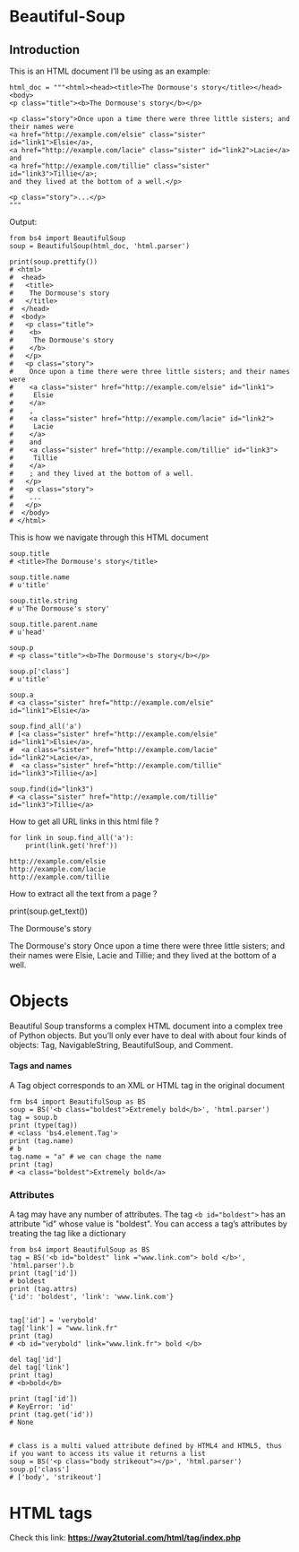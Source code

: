 # Beautiful-Soup

## Introduction 
This is an HTML document I’ll be using as an example:

```
html_doc = """<html><head><title>The Dormouse's story</title></head>
<body>
<p class="title"><b>The Dormouse's story</b></p>

<p class="story">Once upon a time there were three little sisters; and their names were
<a href="http://example.com/elsie" class="sister" id="link1">Elsie</a>,
<a href="http://example.com/lacie" class="sister" id="link2">Lacie</a> and
<a href="http://example.com/tillie" class="sister" id="link3">Tillie</a>;
and they lived at the bottom of a well.</p>

<p class="story">...</p>
"""
 ```
 
 
 Output:
 
 
 
 ```
 from bs4 import BeautifulSoup
soup = BeautifulSoup(html_doc, 'html.parser')

print(soup.prettify())
# <html>
#  <head>
#   <title>
#    The Dormouse's story
#   </title>
#  </head>
#  <body>
#   <p class="title">
#    <b>
#     The Dormouse's story
#    </b>
#   </p>
#   <p class="story">
#    Once upon a time there were three little sisters; and their names were
#    <a class="sister" href="http://example.com/elsie" id="link1">
#     Elsie
#    </a>
#    ,
#    <a class="sister" href="http://example.com/lacie" id="link2">
#     Lacie
#    </a>
#    and
#    <a class="sister" href="http://example.com/tillie" id="link3">
#     Tillie
#    </a>
#    ; and they lived at the bottom of a well.
#   </p>
#   <p class="story">
#    ...
#   </p>
#  </body>
# </html>
 ```


This is how we navigate through this HTML document
```
soup.title
# <title>The Dormouse's story</title>

soup.title.name
# u'title'

soup.title.string
# u'The Dormouse's story'

soup.title.parent.name
# u'head'

soup.p
# <p class="title"><b>The Dormouse's story</b></p>

soup.p['class']
# u'title'

soup.a
# <a class="sister" href="http://example.com/elsie" id="link1">Elsie</a>

soup.find_all('a')
# [<a class="sister" href="http://example.com/elsie" id="link1">Elsie</a>,
#  <a class="sister" href="http://example.com/lacie" id="link2">Lacie</a>,
#  <a class="sister" href="http://example.com/tillie" id="link3">Tillie</a>]

soup.find(id="link3")
# <a class="sister" href="http://example.com/tillie" id="link3">Tillie</a>
```


How to get all URL links in this html file ?

```
for link in soup.find_all('a'):
    print(link.get('href'))
    
http://example.com/elsie
http://example.com/lacie
http://example.com/tillie

```

How to extract all the text from a page ?

print(soup.get_text())

The Dormouse's story

The Dormouse's story
Once upon a time there were three little sisters; and their names were
Elsie, Lacie and Tillie; and they lived at the bottom of a well.


# Objects
Beautiful Soup transforms a complex HTML document into a complex tree of Python objects. But you’ll only ever have to deal with about four kinds of objects: Tag, NavigableString, BeautifulSoup, and Comment.

#### Tags and names 
A Tag object corresponds to an XML or HTML tag in the original document
```
frm bs4 import BeautifulSoup as BS
soup = BS('<b class="boldest">Extremely bold</b>', 'html.parser')
tag = soup.b
print (type(tag))
# <class 'bs4.element.Tag'>
print (tag.name)
# b
tag.name = "a" # we can chage the name 
print (tag)
# <a class="boldest">Extremely bold</a>
```

### Attributes
A tag may have any number of attributes. The tag `<b id="boldest">`  has an attribute "id" whose value is "boldest". You can access a tag’s attributes by treating the tag like a dictionary
 
```
from bs4 import BeautifulSoup as BS
tag = BS('<b id="boldest" link ="www.link.com"> bold </b>', 'html.parser').b
print (tag['id'])
# boldest
print (tag.attrs)
{'id': 'boldest', 'link': 'www.link.com'}


tag['id'] = 'verybold'
tag['link'] = "www.link.fr"
print (tag)
# <b id="verybold" link="www.link.fr"> bold </b>

del tag['id']
del tag['link']
print (tag)
# <b>bold</b>

print (tag['id'])
# KeyError: 'id'
print (tag.get('id'))
# None

 
# class is a multi valued attribute defined by HTML4 and HTML5, thus if you want to access its value it returns a list
soup = BS('<p class="body strikeout"></p>', 'html.parser')
soup.p['class']
# ['body', 'strikeout']
```
 
 
 
# HTML tags 
Check this link: **https://way2tutorial.com/html/tag/index.php**

